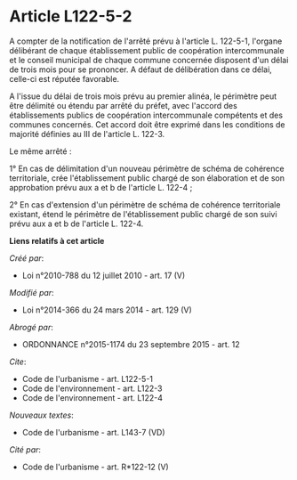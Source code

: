 # Article L122-5-2

A compter de la notification de l'arrêté prévu à l'article L. 122-5-1, l'organe délibérant de chaque établissement public de
coopération intercommunale et le conseil municipal de chaque commune concernée disposent d'un délai de trois mois pour se
prononcer. A défaut de délibération dans ce délai, celle-ci est réputée favorable.

A l'issue du délai de trois mois prévu au premier alinéa, le périmètre peut être délimité ou étendu par arrêté du préfet,
avec l'accord des établissements publics de coopération intercommunale compétents et des communes concernés. Cet accord doit
être exprimé dans les conditions de majorité définies au III de l'article L. 122-3. 

Le même arrêté : 

1° En cas de délimitation d'un nouveau périmètre de schéma de cohérence territoriale, crée l'établissement public chargé de
son élaboration et de son approbation prévu aux a et b de l'article L. 122-4 ; 

2° En cas d'extension d'un périmètre de schéma de cohérence territoriale existant, étend le périmètre de l'établissement
public chargé de son suivi prévu aux a et b de l'article L. 122-4.

**Liens relatifs à cet article**

_Créé par_:

  - Loi n°2010-788 du 12 juillet 2010 - art. 17 (V)

_Modifié par_:

  - Loi n°2014-366 du 24 mars 2014 - art. 129 (V)

_Abrogé par_:

  - ORDONNANCE n°2015-1174 du 23 septembre 2015 - art. 12

_Cite_:

  - Code de l'urbanisme - art. L122-5-1
  - Code de l'environnement - art. L122-3
  - Code de l'environnement - art. L122-4

_Nouveaux textes_:

  - Code de l'urbanisme - art. L143-7 (VD)

_Cité par_:

  - Code de l'urbanisme - art. R*122-12 (V)

